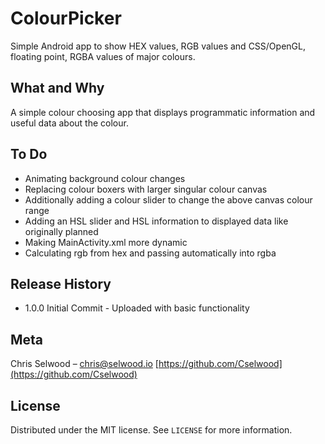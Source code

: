 # ColourPicker
Simple Android app to show HEX values, RGB values and CSS/OpenGL, floating point, RGBA values of major colours.

## What and Why
A simple colour choosing app that displays programmatic information and useful data about the colour.

## To Do
* Animating background colour changes
* Replacing colour boxers with larger singular colour canvas
* Additionally adding a colour slider to change the above canvas colour range
* Adding an HSL slider and HSL information to displayed data like originally planned
* Making MainActivity.xml more dynamic
* Calculating rgb from hex and passing automatically into rgba

## Release History
* 1.0.0 Initial Commit - Uploaded with basic functionality

## Meta
Chris Selwood – chris@selwood.io
[https://github.com/Cselwood](https://github.com/Cselwood)

## License
Distributed under the MIT license. See ``LICENSE`` for more information.
